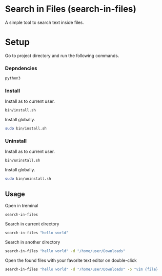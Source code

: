 # Search in Files (search-in-files)
A simple tool to search text inside files.

# Setup
Go to project directory and run the following commands.
### Depndencies
```bash
python3
```

### Install
Install as to current user.
```bash
bin/install.sh
```
Install globally.
```bash
sudo bin/install.sh
```
### Uninstall
Install as to current user.
```bash
bin/uninstall.sh
```
Install globally.
```bash
sudo bin/uninstall.sh
```

## Usage
Open in treminal
```bash
search-in-files
```
Search in current directory
```bash
search-in-files "hello world"
```
Search in another directory
```bash
search-in-files "hello world" -d "/home/user/Downloads"
```
Open the found files with your favorite text editor on double-click
```bash
search-in-files "hello world" -d "/home/user/Downloads" -o "vim {file}:{line}"
```
